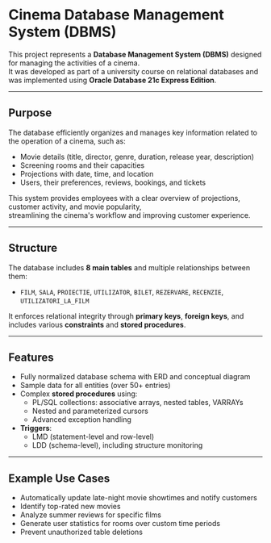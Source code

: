 #  Cinema Database Management System (DBMS)

This project represents a **Database Management System (DBMS)** designed for managing the activities of a cinema.  
It was developed as part of a university course on relational databases and was implemented using **Oracle Database 21c Express Edition**.

---

##  Purpose

The database efficiently organizes and manages key information related to the operation of a cinema, such as:

- Movie details (title, director, genre, duration, release year, description)  
- Screening rooms and their capacities  
- Projections with date, time, and location  
- Users, their preferences, reviews, bookings, and tickets  

This system provides employees with a clear overview of projections, customer activity, and movie popularity,  
streamlining the cinema's workflow and improving customer experience.

---

##  Structure

The database includes **8 main tables** and multiple relationships between them:

- `FILM`, `SALA`, `PROIECTIE`, `UTILIZATOR`, `BILET`, `REZERVARE`, `RECENZIE`, `UTILIZATORI_LA_FILM`

It enforces relational integrity through **primary keys**, **foreign keys**, and includes various **constraints** and **stored procedures**.

---

##  Features

- Fully normalized database schema with ERD and conceptual diagram  
- Sample data for all entities (over 50+ entries)  
- Complex **stored procedures** using:
  - PL/SQL collections: associative arrays, nested tables, VARRAYs  
  - Nested and parameterized cursors  
  - Advanced exception handling  
- **Triggers**:
  - LMD (statement-level and row-level)  
  - LDD (schema-level), including structure monitoring  

---

##  Example Use Cases

- Automatically update late-night movie showtimes and notify customers  
- Identify top-rated new movies  
- Analyze summer reviews for specific films  
- Generate user statistics for rooms over custom time periods  
- Prevent unauthorized table deletions
